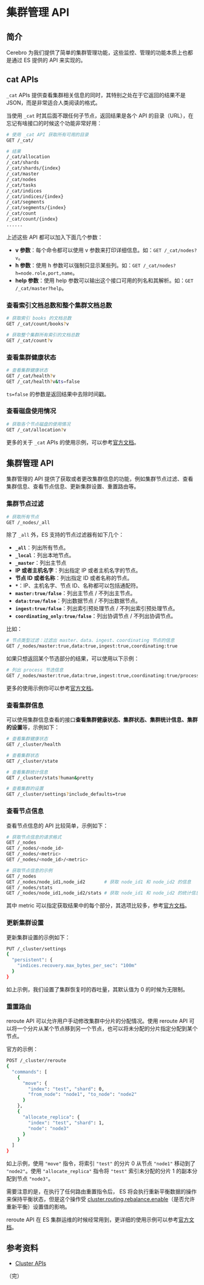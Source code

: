 # 集群管理 API

## 简介

Cerebro 为我们提供了简单的集群管理功能，这些监控、管理的功能本质上也都是通过 ES 提供的 API 来实现的。

## cat APIs

`_cat` APIs 提供查看集群相关信息的同时，其特别之处在于它返回的结果不是 JSON，而是非常适合人类阅读的格式。

当使用 `_cat` 时其后面不跟任何子节点，返回结果是各个 API 的目录（URL），在忘记有啥接口的时候这个功能非常好用：

```bash
# 使用 _cat API 获取所有可用的目录
GET /_cat/

# 结果
/_cat/allocation
/_cat/shards
/_cat/shards/{index}
/_cat/master
/_cat/nodes
/_cat/tasks
/_cat/indices
/_cat/indices/{index}
/_cat/segments
/_cat/segments/{index}
/_cat/count
/_cat/count/{index}
......
```

上述这些 API 都可以加入下面几个参数：

* **v 参数**：每个命令都可以使用 v 参数来打印详细信息。如：`GET /_cat/nodes?v`。
* **h 参数**：使用 h 参数可以强制只显示某些列。如：`GET /_cat/nodes?h=node.role,port,name`。
* **help 参数**：使用 help 参数可以输出这个接口可用的列名和其解析。如：`GET /_cat/master?help`。

### 查看索引文档总数和整个集群文档总数

```bash
# 获取索引 books 的文档总数
GET /_cat/count/books?v

# 获取整个集群所有索引的文档总数
GET /_cat/count?v
```

### 查看集群健康状态

```bash
# 查看集群健康状态
GET /_cat/health?v
GET /_cat/health?v&ts=false
```

`ts=false` 的参数是返回结果中去除时间戳。

### 查看磁盘使用情况

```bash
# 获取各个节点磁盘的使用情况
GET /_cat/allocation?v
```

更多的关于 `_cat` APIs 的使用示例，可以参考[官方文档](https://www.elastic.co/guide/en/elasticsearch/reference/7.13/cat.html)。

## 集群管理 API

集群管理的 API 提供了获取或者更改集群信息的功能，例如集群节点过滤、查看集群信息、查看节点信息、更新集群设置、重置路由等。

### 集群节点过滤

```bash
# 获取所有节点
GET /_nodes/_all
```

除了 `_all` 外，ES 支持的节点过滤器有如下几个：

* **`_all`**：列出所有节点。
* **`_local`**：列出本地节点。
* **`_master`**：列出主节点
* **IP 或者主机名字**：列出指定 IP 或者主机名字的节点。
* **节点 ID 或者名称**：列出指定 ID 或者名称的节点。
* **`*`**：IP、主机名字、节点 ID、名称都可以包括通配符。
* **`master:true/false`**：列出主节点 / 不列出主节点。 
* **`data:true/false`**：列出数据节点 / 不列出数据节点。 
* **`ingest:true/false`**：列出索引预处理节点 / 不列出索引预处理节点。 
* **`coordinating_only:true/false`**：列出协调节点 / 不列出协调节点。

比如：

```bash
# 节点类型过滤：过滤出 master、data、ingest、coordinating 节点的信息
GET /_nodes/master:true,data:true,ingest:true,coordinating:true
```

如果只想返回某个节选部分的结果，可以使用以下示例：

```bash
# 列出 process 节选信息
GET /_nodes/master:true,data:true,ingest:true,coordinating:true/process
```

更多的使用示例你可以参考[官方文档](https://www.elastic.co/guide/en/elasticsearch/reference/7.13/cluster-nodes-info.html)。

### 查看集群信息

可以使用集群信息查看的接口**查看集群健康状态、集群状态、集群统计信息、集群的设置**等，示例如下：

```bash
# 查看集群健康状态
GET /_cluster/health

# 查看集群状态
GET /_cluster/state

# 查看集群统计信息
GET /_cluster/stats?human&pretty

# 查看集群的设置
GET /_cluster/settings?include_defaults=true
```

### 查看节点信息

查看节点信息的 API 比较简单，示例如下：

```bash
# 获取节点信息的请求格式
GET /_nodes
GET /_nodes/<node_id>
GET /_nodes/<metric>
GET /_nodes/<node_id>/<metric>

# 获取节点信息的示例
GET /_nodes
GET /_nodes/node_id1,node_id2       # 获取 node_id1 和 node_id2 的信息
GET /_nodes/stats 
GET /_nodes/node_id1,node_id2/stats # 获取 node_id1 和 node_id2 的统计信息
```

其中 metric 可以指定获取结果中的每个部分，其选项比较多，参考[官方文档](https://www.elastic.co/guide/en/elasticsearch/reference/7.13/cluster-nodes-info.html)。

### 更新集群设置

更新集群设置的示例如下：

```bash
PUT /_cluster/settings
{
  "persistent": {
    "indices.recovery.max_bytes_per_sec": "100m"
  }
}
```

如上示例，我们设置了集群恢复时的吞吐量，其默认值为 0 的时候为无限制。

### 重置路由

reroute API 可以允许用户手动修改集群中分片的分配情况。使用 reroute API 可以将一个分片从某个节点移到另一个节点，也可以将未分配的分片指定分配到某个节点。

官方的示例：

```bash
POST /_cluster/reroute
{
  "commands": [
    {
      "move": {
        "index": "test", "shard": 0,
        "from_node": "node1", "to_node": "node2"
      }
    },
    {
      "allocate_replica": {
        "index": "test", "shard": 1,
        "node": "node3"
      }
    }
  ]
}
```

如上示例，使用 `"move"` 指令，将索引 `"test"` 的分片 0 从节点 `"node1"` 移动到了 `"node2"`。使用 `"allocate_replica"` 指令将 `"test"` 索引未分配的分片 1 的副本分配到节点 `"node3"`。

需要注意的是，在执行了任何路由重置指令后， ES 将会执行重新平衡数据的操作来保持平衡状态，但是这个操作受 [cluster.routing.rebalance.enable](https://www.elastic.co/guide/en/elasticsearch/reference/7.13/modules-cluster.html#cluster-shard-allocation-settings)（是否允许重新平衡）设置值的影响。

reroute API 在 ES 集群运维的时候经常用到，更详细的使用示例可以参考[官方文档](https://www.elastic.co/guide/en/elasticsearch/reference/7.13/cluster-reroute.html)。

## 参考资料

* [Cluster APIs](https://www.elastic.co/guide/en/elasticsearch/reference/7.13/cluster.html)

（完）
